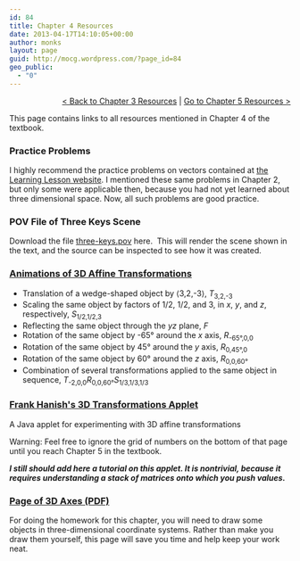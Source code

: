 ```yaml
---
id: 84
title: Chapter 4 Resources
date: 2013-04-17T14:10:05+00:00
author: monks
layout: page
guid: http://mocg.wordpress.com/?page_id=84
geo_public:
  - "0"
---
```

<p style="text-align:right;">
  <a title="Chapter 3 Resources" href="http://mocg.wordpress.com/chapter-3-resources/">< Back to Chapter 3 Resources</a> | <a title="Chapter 5 Resources" href="http://mocg.wordpress.com/chapter-5-resources/">Go to Chapter 5 Resources ></a>
</p>

This page contains links to all resources mentioned in Chapter 4 of the textbook.

### Practice Problems

I highly recommend the practice problems on vectors contained at [the Learning Lesson website](http://www.leadinglesson.com/vectors). I mentioned these same problems in Chapter 2, but only some were applicable then, because you had not yet learned about three dimensional space. Now, all such problems are good practice.

### POV File of Three Keys Scene

Download the file [three-keys.pov](https://www.dropbox.com/s/slfwjwfkbjixstx/three-keys.pov?dl=0) here.  This will render the scene shown in the text, and the source can be inspected to see how it was created.

### [Animations of 3D Affine Transformations](http://mocg.wordpress.com/animations-of-affine-transformations-in-3d/ "Animations of Affine Transformations in 3D")

  * Translation of a wedge-shaped object by ⟨3,2,-3⟩, _T_<sub>3,2,-3</sub>
  * Scaling the same object by factors of 1/2, 1/2, and 3, in _x_, _y_, and _z_, respectively, _S_<sub>1/2,1/2,3</sub>
  * Reflecting the same object through the _yz_ plane, _F_
  * Rotation of the same object by -65° around the _x_ axis, _R_<sub>-65°,0,0</sub>
  * Rotation of the same object by 45° around the _y_ axis, _R_<sub>0,45°,0</sub>
  * Rotation of the same object by 60° around the _z_ axis, _R_<sub>0,0,60°</sub>
  * Combination of several transformations applied to the same object in sequence, _T_<sub>-2,0,0</sub>_R_<sub>0,0,60°</sub>_S_<sub>1/3,1/3,1/3</sub>

### [Frank Hanish's 3D Transformations Applet](http://www.cs.technion.ac.il/~cs234325/Applets/applets/transformation/GermanApplet.html)

A Java applet for experimenting with 3D affine transformations

Warning: Feel free to ignore the grid of numbers on the bottom of that page until you reach Chapter 5 in the textbook.

_**I still should add here a tutorial on this applet. It is nontrivial, because it requires understanding a stack of matrices onto which you push values.**_

### [Page of 3D Axes (PDF)](http://45.79.175.103/natewp/wp-content/uploads/2012/09/page-of-3d-axes.pdf)

For doing the homework for this chapter, you will need to draw some objects in three-dimensional coordinate systems. Rather than make you draw them yourself, this page will save you time and help keep your work neat.